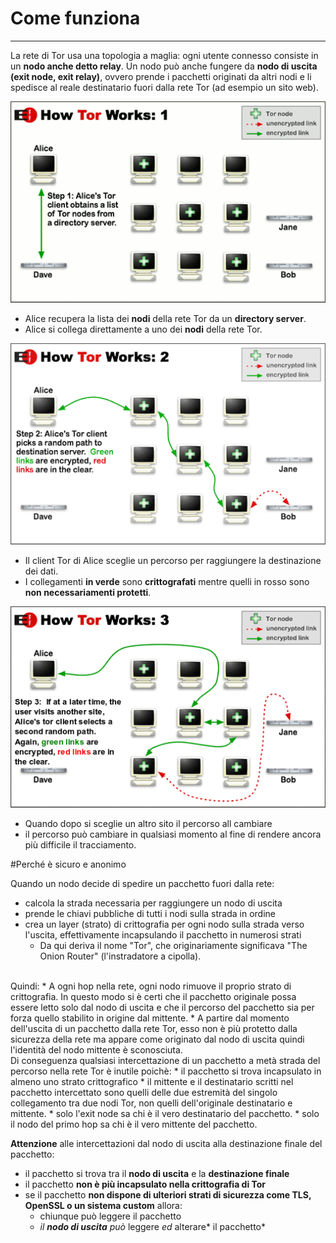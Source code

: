 # Come funziona
---
La rete di Tor usa una topologia a maglia: ogni utente connesso consiste in un **nodo anche detto relay**. Un nodo può
anche fungere da **nodo di uscita (exit node, exit relay)**, ovvero prende i pacchetti originati da altri nodi e li spedisce al
reale destinatario fuori dalla rete Tor (ad esempio un sito web).

![](tor1.png)

* Alice recupera la lista dei **nodi** della rete Tor da un **directory server**.
* Alice si collega direttamente a uno dei **nodi** della rete Tor.


![](tor2.png)

* Il client Tor di Alice sceglie un percorso per raggiungere la destinazione dei dati.
* I collegamenti **in verde** sono **crittografati** mentre quelli in rosso sono **non necessariamenti protetti**.

![](tor3.png)

* Quando dopo si sceglie un altro sito il percorso all cambiare
* il percorso può cambiare in qualsiasi momento al fine di rendere ancora più difficile il tracciamento.

#Perché è sicuro e anonimo

Quando un nodo decide di spedire un pacchetto fuori dalla rete:
* calcola la strada necessaria per raggiungere un nodo di uscita
* prende le chiavi pubbliche di tutti i nodi sulla strada in ordine
* crea un layer (strato) di crittografia per ogni nodo sulla strada verso l'uscita, effettivamente incapsulando il pacchetto in numerosi strati
  * Da qui deriva il nome "Tor", che originariamente significava "The Onion Router" (l'instradatore a cipolla).
<br/>  
Quindi:
* A ogni hop nella rete, ogni nodo rimuove il proprio strato di crittografia. In questo modo si è certi che il pacchetto originale possa essere letto solo dal nodo di uscita e che il percorso del pacchetto sia per forza quello stabilito in origine dal mittente.
* A partire dal momento dell'uscita di un pacchetto dalla rete Tor, esso non è più protetto dalla sicurezza della rete ma appare come originato dal nodo di uscita quindi l'identità del nodo mittente è sconosciuta.
<br/>
Di conseguenza qualsiasi intercettazione di un pacchetto a metà strada del percorso nella rete Tor è inutile poichè:
* il pacchetto si trova incapsulato in almeno uno strato crittografico
* il mittente e il destinatario scritti nel pacchetto intercettato sono quelli delle due estremità del singolo collegamento tra due nodi Tor, non quelli dell'originale destinatario e mittente.
* solo l'exit node sa chi è il vero destinatario del pacchetto.
* solo il nodo del primo hop sa chi è il vero mittente del pacchetto.<br/>

**Attenzione** alle intercettazioni dal nodo di uscita alla destinazione finale del pacchetto:
* il pacchetto si trova tra il **nodo di uscita** e la **destinazione finale**
* il pacchetto **non è più incapsulato nella crittografia di Tor**
* se il pacchetto **non dispone di ulteriori strati di sicurezza come TLS, OpenSSL o un sistema custom** allora:
  * chiunque può leggere il pacchetto
  * *il* ***nodo di uscita*** *può* leggere *ed* alterare* il pacchetto*